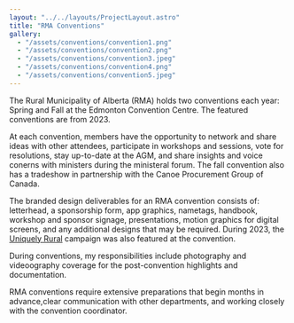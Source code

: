 ```yaml
---
layout: "../../layouts/ProjectLayout.astro"
title: "RMA Conventions"
gallery:
  - "/assets/conventions/convention1.png"
  - "/assets/conventions/convention2.png"
  - "/assets/conventions/convention3.jpeg"
  - "/assets/conventions/convention4.png"
  - "/assets/conventions/convention5.jpeg"
---
```


The Rural Municipality of Alberta (RMA) holds two conventions each year: Spring and Fall at the Edmonton Convention Centre. The featured conventions are from 2023.

At each convention, members have the opportunity to network and share ideas with other attendees, participate in workshops and sessions, vote for resolutions, stay up-to-date at the AGM, and share insights and voice conerns with ministers during the ministeral forum. The fall convention also has a tradeshow in partnership with the Canoe Procurement Group of Canada.

The branded design deliverables for an RMA convention consists of: letterhead, a sponsorship form, app graphics, nametags, handbook, workshop and sponsor signage, presentations, motion graphics for digital screens, and any additional designs that may be required. During 2023, the <a href="/design/uniquely-rural/" target="_blank">
Uniquely Rural</a> campaign was also featured at the convention.

During conventions, my responsibilities include photography and videoography coverage for the post-convention highlights and documentation.

RMA conventions require extensive preparations that begin months in advance,clear communication with other departments, and working closely with the convention coordinator.
